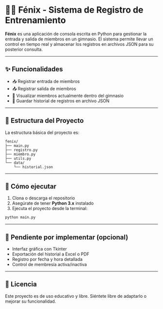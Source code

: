 # 🏋️‍♂️ Fénix - Sistema de Registro de Entrenamiento

**Fénix** es una aplicación de consola escrita en Python para gestionar la entrada y salida de miembros en un gimnasio. El sistema permite llevar un control en tiempo real y almacenar los registros en archivos JSON para su posterior consulta.

---

## ✨ Funcionalidades

- 📥 Registrar entrada de miembros  
- 📤 Registrar salida de miembros  
- 👀 Visualizar miembros actualmente dentro del gimnasio  
- 💾 Guardar historial de registros en archivo JSON  

---

## 📁 Estructura del Proyecto

La estructura básica del proyecto es:

```text
fenix/
├── main.py
├── registro.py
├── miembro.py
├── utils.py
└── data/
    └── historial.json
```

---

## 🚀 Cómo ejecutar

1. Clona o descarga el repositorio  
2. Asegúrate de tener **Python 3.x** instalado  
3. Ejecuta el proyecto desde la terminal:

```bash
python main.py
```

---

## 📌 Pendiente por implementar (opcional)

- Interfaz gráfica con Tkinter
- Exportación del historial a Excel o PDF
- Registro por fecha y hora detallada
- Control de membresía activa/inactiva


---

## 📃 Licencia
Este proyecto es de uso educativo y libre. Siéntete libre de adaptarlo o mejorar su funcionalidad.



